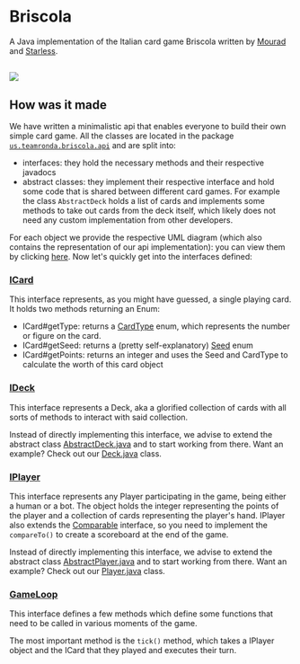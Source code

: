 # Briscola
A Java implementation of the Italian card game Briscola written by [Mourad](https://github.com/Mourad261103) and [Starless](https://github.com/StarlessDev).

![](https://i.imgur.com/JW8uiHY.gif)
---
## How was it made
We have written a minimalistic api that enables everyone to build their own simple card game.
All the classes are located in the package [`us.teamronda.briscola.api`](src/main/java/us/teamronda/briscola/api) and are split into:
- interfaces: they hold the necessary methods and their respective javadocs
- abstract classes: they implement their respective interface and hold some code that is shared between different card games. For example the class `AbstractDeck` holds a list of cards and implements some methods to take out cards from the deck itself, which likely does not need any custom implementation from other developers.

For each object we provide the respective UML diagram (which also contains the representation of our api implementation): you can view them by clicking [here](uml/).
Now let's quickly get into the interfaces defined:

### [ICard](src/main/java/us/teamronda/briscola/api/cards/ICard.java)
This interface represents, as you might have guessed, a single playing card.
It holds two methods returning an Enum:
- ICard#getType: returns a [CardType](src/main/java/us/teamronda/briscola/api/cards/CardType.java) enum, which represents the number or figure on the card.
- ICard#getSeed: returns a (pretty self-explanatory) [Seed](src/main/java/us/teamronda/briscola/api/cards/Seed.java) enum
- ICard#getPoints: returns an integer and uses the Seed and CardType to calculate the worth of this card object

### [IDeck](src/main/java/us/teamronda/briscola/api/deck/IDeck.java)
This interface represents a Deck, aka a glorified collection of cards with all sorts of methods to interact with said collection.

Instead of directly implementing this interface, we advise to extend the abstract class [AbstractDeck.java](src/main/java/us/teamronda/briscola/api/deck/AbstractDeck.java) and to start working from there.
Want an example? Check out our [Deck.java](src/main/java/us/teamronda/briscola/objects/Deck.java) class.

### [IPlayer](src/main/java/us/teamronda/briscola/api/player/IPlayer.java)
This interface represents any Player participating in the game, being either a human or a bot. The object holds the integer representing the points of the player and a collection of cards representing the player's hand.
IPlayer also extends the [Comparable](https://docs.oracle.com/en%2Fjava%2Fjavase%2F21%2Fdocs%2Fapi%2F%2F/java.base/java/lang/Comparable.html) interface, so you need to implement the `compareTo()` to create a scoreboard at the end of the game.

Instead of directly implementing this interface, we advise to extend the abstract class [AbstractPlayer.java](src/main/java/us/teamronda/briscola/api/player/AbstractPlayer.java) and to start working from there.
Want an example? Check out our [Player.java](src/main/java/us/teamronda/briscola/objects/Player.java) class.

### [GameLoop](src/main/java/us/teamronda/briscola/api/game/GameLoop.java)
This interface defines a few methods which define some functions that need to be called in various moments of the game.

The most important method is the `tick()` method, which takes a IPlayer object and the ICard that they played and executes their turn.
